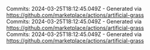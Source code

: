 Commits: 2024-03-25T18:12:45.049Z - Generated via https://github.com/marketplace/actions/artificial-grass
<br>
Commits: 2024-03-25T18:12:45.049Z - Generated via https://github.com/marketplace/actions/artificial-grass
<br>
Commits: 2024-03-25T18:12:45.049Z - Generated via https://github.com/marketplace/actions/artificial-grass
<br>
